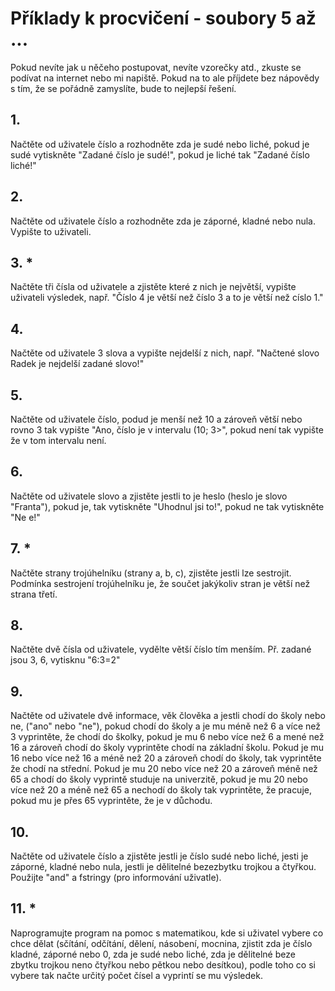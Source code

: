 # Příklady k procvičení - soubory 5 až ...

Pokud nevíte jak u něčeho postupovat, nevíte vzorečky atd., zkuste se podívat na internet nebo mi napiště. 
Pokud na to ale příjdete bez nápovědy s tím, že se pořádně zamyslíte, bude to
nejlepší řešení.

## 1.
Načtěte od uživatele číslo a rozhodněte zda je sudé nebo liché, pokud je sudé
vytiskněte "Zadané číslo je sudé!", pokud je liché tak "Zadané číslo liché!"

## 2.
Načtěte od uživatele číslo a rozhodněte zda je záporné, kladné nebo nula. Vypište
to uživateli.

## 3. *
Načtěte tři čísla od uživatele a zjistěte které z nich je největší, vypište 
uživateli výsledek, např. "Číslo 4 je větší než číslo 3 a to je větší než císlo 1."

## 4. 
Načtěte od uživatele 3 slova a vypište nejdelší z nich, např. 
"Načtené slovo Radek je nejdelší zadané slovo!"

## 5.
Načtěte od uživatele číslo, podud je menší než 10 a zároveň větší nebo rovno 3 tak vypište "Ano, číslo je v intervalu (10; 3>",
pokud není tak vypište že v tom intervalu není.

## 6.
Načtěte od uživatele slovo a zjistěte jestli to je heslo (heslo je slovo "Franta"), pokud je, tak vytiskněte "Uhodnul jsi to!", pokud ne tak vytiskněte 
"Ne e!"

## 7. *
Načtěte strany trojúhelníku (strany a, b, c), zjistěte jestli lze sestrojit. Podmínka sestrojení trojúhelníku je, že součet jakýkoliv stran je větší než
strana třetí.

## 8. 
Načtěte dvě čísla od uživatele, vydělte větší číslo tím menším. Př. zadané jsou 3, 6, vytisknu "6:3=2"

## 9. 
Načtěte od uživatele dvě informace, věk člověka a jestli chodí do školy nebo ne, ("ano" nebo "ne"), pokud chodí do školy a je mu méně než 6 a více než 3 vyprintěte, že chodí do školky, pokud je mu 6 nebo více než 6 a mené než 16 a zároveň chodí do školy vyprintěte chodí na základní školu. Pokud je mu 16 nebo více než 16 a méně než 20 a zároveň chodí do školy, tak vyprintěte že chodí na střední. Pokud je mu 20 nebo více než 20 a zároveň méně než 65 a chodí do školy vyprintě studuje na univerzitě, pokud je mu 20 nebo více než 20 a méně než 65 a nechodí do školy tak vyprintěte, že pracuje, pokud mu je přes 65 vyprintěte, že je v důchodu.

## 10. 
Načtěte od uživatele číslo a zjistěte jestli je číslo sudé nebo liché, jesti je záporné, kladné nebo nula, jestli je dělitelné bezezbytku trojkou a čtyřkou. Použijte "and" a fstringy (pro informování uživatle).

## 11. *
Naprogramujte program na pomoc s matematikou, kde si uživatel vybere co chce dělat (sčítání, odčítání, dělení, násobení, mocnina, zjistit zda je číslo kladné, záporné nebo 0, zda je sudé nebo liché, zda je dělitelné beze zbytku trojkou neno čtyřkou nebo pětkou nebo desítkou), podle toho co si vybere 
tak načte určitý počet čísel a vyprintí se mu výsledek.




